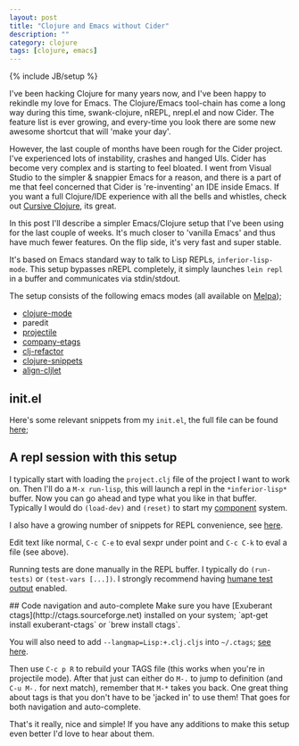 ```yaml
---
layout: post
title: "Clojure and Emacs without Cider"
description: ""
category: clojure
tags: [clojure, emacs]
---
```

{% include JB/setup %}

I've been hacking Clojure for many years now, and I've been happy to rekindle my love for Emacs. The Clojure/Emacs tool-chain has come a long way during this time, swank-clojure, nREPL, nrepl.el and now Cider. The feature list is ever growing, and every-time you look there are some new awesome shortcut that will 'make your day'.

<!--more-->

However, the last couple of months have been rough for the Cider project. I've experienced lots of instability, crashes and hanged UIs. Cider has become very complex and is starting to feel bloated. I went from Visual Studio to the simpler & snappier Emacs for a reason, and there is a part of me that feel concerned that Cider is 're-inventing' an IDE inside Emacs. If you want a full Clojure/IDE experience with all the bells and whistles, check out [Cursive Clojure](https://cursiveclojure.com), its great.

In this post I'll describe a simpler Emacs/Clojure setup that I've been using for the last couple of weeks. It's much closer to 'vanilla Emacs' and thus have much fewer features. On the flip side, it's very fast and super stable.

It's based on Emacs standard way to talk to Lisp REPLs, `inferior-lisp-mode`. This setup bypasses nREPL completely, it simply launches `lein repl` in a buffer and communicates via stdin/stdout.

The setup consists of the following emacs modes (all available on [Melpa](http://melpa.milkbox.net/#/));

- [clojure-mode](https://github.com/clojure-emacs/clojure-mode)
- paredit
- [projectile](https://github.com/bbatsov/projectile)
- [company-etags](https://github.com/company-mode/company-mode)
- [clj-refactor](https://github.com/clojure-emacs/clj-refactor.el)
- [clojure-snippets](https://github.com/mpenet/clojure-snippets)
- [align-cljlet](https://github.com/gstamp/align-cljlet)

## init.el
Here's some relevant snippets from my `init.el`, the full file can be found [here](https://github.com/martintrojer/dotfiles/blob/master/.emacs.d/full-init.el);

<script src="https://gist.github.com/martintrojer/14ebb9b2a51b8e53a6e5.js?file=init.el"> </script>

## A repl session with this setup
I typically start with loading the `project.clj` file of the project I want to work on. Then I'll do a `M-x run-lisp`, this will launch a repl in the `*inferior-lisp*` buffer. Now you can go ahead and type what you like in that buffer. Typically I would do `(load-dev)` and `(reset)` to start my [component](https://github.com/stuartsierra/component) system.

I also have a growing number of snippets for REPL convenience, see [here](https://github.com/martintrojer/dotfiles/tree/master/.emacs.d/snippets).

Edit text like normal, `C-c C-e` to eval sexpr under point and `C-c C-k` to eval a file (see above).

Running tests are done manually in the REPL buffer. I typically do `(run-tests)` or `(test-vars [...])`. I strongly recommend having [humane test output](https://github.com/pjstadig/humane-test-output) enabled.

<div id="navigate"></div>
## Code navigation and auto-complete
Make sure you have [Exuberant ctags](http://ctags.sourceforge.net) installed on your system; `apt-get install exuberant-ctags` or `brew install ctags`.

You will also need to add `--langmap=Lisp:+.clj.cljs` into `~/.ctags`; [see here](https://github.com/martintrojer/dotfiles/blob/master/.ctags).

Then use `C-c p R` to rebuild your TAGS file (this works when you're in projectile mode). After that just can either do `M-.` to jump to definition (and `C-u M-.` for next match), remember that `M-*` takes you back. One great thing about tags is that you don't have to be 'jacked in' to use them! That goes for both navigation and auto-complete.

That's it really, nice and simple! If you have any additions to make this setup even better I'd love to hear about them.
